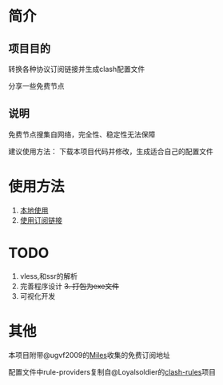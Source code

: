 # 简介

## 项目目的

转换各种协议订阅链接并生成clash配置文件

分享一些免费节点

## 说明

免费节点搜集自网络，完全性、稳定性无法保障

建议使用方法： 下载本项目代码并修改，生成适合自己的配置文件

# 使用方法

1. [本地使用]()
2. [使用订阅链接]()

# TODO

1. vless,和ssr的解析
2. 完善程序设计
~~3.  打包为exe文件~~
4. 可视化开发

# 其他

本项目附带@ugvf2009的[Miles](https://github.com/ugvf2009/Miles)收集的免费订阅地址

配置文件中rule-providers复制自@Loyalsoldier的[clash-rules](https://github.com/Loyalsoldier/clash-rules)项目

